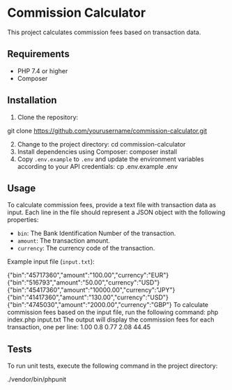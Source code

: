 # Commission Calculator

This project calculates commission fees based on transaction data.

## Requirements

- PHP 7.4 or higher
- Composer

## Installation

1. Clone the repository:

git clone https://github.com/yourusername/commission-calculator.git

2. Change to the project directory:
cd commission-calculator
3. Install dependencies using Composer:
composer install
4. Copy `.env.example` to `.env` and update the environment variables according to your API credentials:
cp .env.example .env

## Usage

To calculate commission fees, provide a text file with transaction data as input. Each line in the file should represent a JSON object with the following properties:

- `bin`: The Bank Identification Number of the transaction.
- `amount`: The transaction amount.
- `currency`: The currency code of the transaction.

Example input file (`input.txt`):

{"bin":"45717360","amount":"100.00","currency":"EUR"}
{"bin":"516793","amount":"50.00","currency":"USD"}
{"bin":"45417360","amount":"10000.00","currency":"JPY"}
{"bin":"41417360","amount":"130.00","currency":"USD"}
{"bin":"4745030","amount":"2000.00","currency":"GBP"}
To calculate commission fees based on the input file, run the following command:
php index.php input.txt
The output will display the commission fees for each transaction, one per line:
1.00
0.8
0.77
2.08
44.45

## Tests

To run unit tests, execute the following command in the project directory:

./vendor/bin/phpunit










